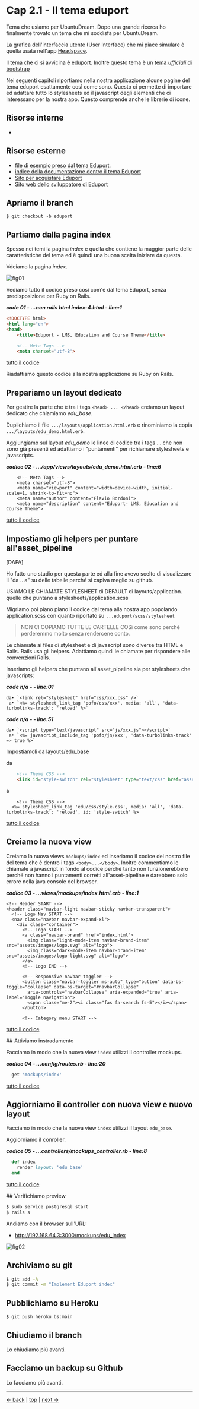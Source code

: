 # <a name="top"></a> Cap 2.1 - Il tema eduport

Tema che usiamo per UbuntuDream.
Dopo una grande ricerca ho finalmente trovato un tema che mi soddisfa per UbuntuDream.

La grafica dell'interfaccia utente (User Interface) che mi piace simulare è quella usata nell'app [Headspace](https://www.headspace.com/).

Il tema che ci si avvicina è [eduport](https://eduport.webestica.com/). 
Inoltre questo tema è un [tema *ufficiali* di bootstrap](https://themes.getbootstrap.com/product/eduport-lms-education-and-course-theme/)


Nei seguenti capitoli riportiamo nella nostra applicazione alcune pagine del tema eduport esattamente così come sono. Questo ci permette di importare ed adattare tutto lo stylesheets ed il javascript degli elementi che ci interessano per la nostra app. Questo comprende anche le librerie di icone.



## Risorse interne

- []()



## Risorse esterne

- [file di esempio preso dal tema Eduport](file:///Users/FB/eduport_v1.2.0/template/index.html).
- [indice della documentazione dentro il tema Eduport](file:///Users/FB/eduport_v1.2.0/template/docs/index.html)
- [Sito per acquistare Eduport](https://themes.getbootstrap.com/store/webestica/)
- [Sito web dello sviluppatore di Eduport](https://eduport.webestica.com/)


## Apriamo il branch

```
$ git checkout -b eduport
```



## Partiamo dalla pagina index

Spesso nei temi la pagina *index* è quella che contiene la maggior parte delle caratteristiche del tema ed è quindi una buona scelta iniziare da questa.

Vdeiamo la pagina *index*.

![fig01](https://github.com/flaviobordonidev/leanpubabrandnewcms/blob/master/15-theme-edu/02-mockups-first-page/01_fig01-index-4.png)

Vediamo tutto il codice <html> preso così com'è dal tema Eduport, senza predisposizione per Ruby on Rails.

***code 01 - ...non rails html index-4.html - line:1***

```html
<!DOCTYPE html>
<html lang="en">
<head>
	<title>Eduport - LMS, Education and Course Theme</title>

	<!-- Meta Tags -->
	<meta charset="utf-8">
```

[tutto il codice](https://github.com/flaviobordonidev/leanpubabrandnewcms/blob/master/15-theme-edu/02-mockups-first-page/01_01-index-4.html)

Riadattiamo questo codice alla nostra applicazione su Ruby on Rails.



## Prepariamo un layout dedicato

Per gestire la parte che è tra i tags `<head> ... </head>` creiamo un layout dedicato che chiamiamo *edu_base*.

Duplichiamo il file `.../layouts/application.html.erb` e rinominiamo la copia `.../layouts/edu_demo.html.erb`. 

Aggiungiamo sul layout *edu_demo* le linee di codice tra i tags <head>...</head> che non sono già presenti ed adattiamo i "puntamenti" per richiamare stylesheets e javascripts.

***codice 02 - .../app/views/layouts/edu_demo.html.erb - line:6***

```html+erb
  	<!-- Meta Tags -->
  	<meta charset="utf-8">
    <meta name="viewport" content="width=device-width, initial-scale=1, shrink-to-fit=no">
  	<meta name="author" content="Flavio Bordoni">
  	<meta name="description" content="Eduport- LMS, Education and Course Theme">
```

[tutto il codice](https://github.com/flaviobordonidev/leanpubabrandnewcms/blob/master/15-theme-edu/02-mockups-first-page/01_02-views-layouts-edu_demo.html.erb)



## Impostiamo gli helpers per puntare all'asset_pipeline


[DAFA]

Ho fatto uno studio per questa parte ed alla fine avevo scelto di visualizzare il "da .. a" su delle tabelle perché si capiva meglio su github.

USIAMO LE CHIAMATE STYLESHEET di DEFAULT di layouts/application. quelle che puntano a stylesheets/application.scss

Migriamo poi piano piano il codice dal tema alla nostra app popolando application.scss con quanto riportato su `...eduport/scss/stylesheet`

> NON CI COPIAMO TUTTE LE CARTELLE COSì come sono perché perderemmo molto senza rendercene conto.




Le chiamate ai files di stylesheet e di javascript sono diverse tra HTML e Rails. Rails usa gli helpers. Adattiamo quindi le chiamate per rispondere alle convenzioni Rails.

Inseriamo gli helpers che puntano all'asset_pipeline sia per stylesheets che javascripts:

***code n/a - - line:01***

```html+erb
da• `<link rel="stylesheet" href="css/xxx.css" />`
 a• `<%= stylesheet_link_tag 'pofo/css/xxx', media: 'all', 'data-turbolinks-track': 'reload' %>`
```

***code n/a - - line:51***

```html+erb
da• `<script type="text/javascript" src="js/xxx.js"></script>`
 a• `<%= javascript_include_tag 'pofo/js/xxx', 'data-turbolinks-track' => true %>`
```



Impostiamoli da layouts/edu_base

da 

```html
	<!-- Theme CSS -->
	<link id="style-switch" rel="stylesheet" type="text/css" href="assets/css/style.css">
```

a 

```html+erb
	<!-- Theme CSS -->
  <%= stylesheet_link_tag 'edu/css/style.css', media: 'all', 'data-turbolinks-track': 'reload', id: 'style-switch' %>
```

[tutto il codice](#11-02-02_01all)



## Creiamo la nuova view

Creiamo la nuova views `mockups/index` ed inseriamo il codice del nostro file del tema che è dentro i tags `<body>...</body>`. Inoltre commentiamo le chiamate a javascript in fondo al codice perché tanto non funzionerebbero perché non hanno i puntamenti corretti all'asset-pipeline e darebbero solo errore nella java console del browser.

***codice 03 - ...views/mockups/index.html.erb - line:1***

```html+erb
<!-- Header START -->
<header class="navbar-light navbar-sticky navbar-transparent">
  <!-- Logo Nav START -->
  <nav class="navbar navbar-expand-xl">
    <div class="container">
      <!-- Logo START -->
      <a class="navbar-brand" href="index.html">
        <img class="light-mode-item navbar-brand-item" src="assets/images/logo.svg" alt="logo">
        <img class="dark-mode-item navbar-brand-item" src="assets/images/logo-light.svg" alt="logo">
      </a>
      <!-- Logo END -->
  
      <!-- Responsive navbar toggler -->
      <button class="navbar-toggler ms-auto" type="button" data-bs-toggle="collapse" data-bs-target="#navbarCollapse"
        aria-controls="navbarCollapse" aria-expanded="true" aria-label="Toggle navigation">
        <span class="me-2"><i class="fas fa-search fs-5"></i></span>
      </button>
  
      <!-- Category menu START -->
```

[tutto il codice](https://github.com/flaviobordonidev/leanpubabrandnewcms/blob/master/15-theme-edu/02-mockups-first-page/01_03-views-mockups-edu_index.html.erb)



## Attiviamo instradamento

Facciamo in modo che la nuova view `index` utilizzi il controller mockups. 

***codice 04 - ...config/routes.rb - line:20***

```ruby
  get 'mockups/index'
```

[tutto il codice](https://github.com/flaviobordonidev/leanpubabrandnewcms/blob/master/15-theme-edu/02-mockups-first-page/01_04-config-routes.rb)



## Aggiorniamo il controller con nuova view e nuovo layout

Facciamo in modo che la nuova view `index` utilizzi il layout `edu_base`.

Aggiorniamo il conroller.

***codice 05 - ...controllers/mockups_controller.rb - line:8***

```ruby
  def index
    render layout: 'edu_base'
  end
```

[tutto il codice](https://github.com/flaviobordonidev/leanpubabrandnewcms/blob/master/15-theme-edu/02-mockups-first-page/01_05-controllers-mockups_controller.rb)



## Verifichiamo preview

```bash
$ sudo service postgresql start
$ rails s
```

Andiamo con il browser sull'URL:

- http://192.168.64.3:3000/mockups/edu_index

![fig02](https://github.com/flaviobordonidev/leanpubabrandnewcms/blob/master/15-theme-edu/02-mockups-first-page/01_fig02-edu_index.png)



## Archiviamo su git

```bash
$ git add -A
$ git commit -m "Implement Eduport index"
```



## Pubblichiamo su Heroku

```bash
$ git push heroku bs:main
```



## Chiudiamo il branch

Lo chiudiamo più avanti.



## Facciamo un backup su Github

Lo facciamo più avanti.



---

[<- back](https://github.com/flaviobordonidev/leanpubabrandnewcms/blob/master/15-theme-edu/02-mockups-first-page/01_00-import_page.md)
 | [top](#top) |
[next ->](https://github.com/flaviobordonidev/leanpubabrandnewcms/blob/master/15-theme-edu/02-mockups-first-page/02_00-theme_stylesheet.md)
